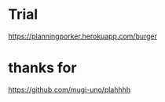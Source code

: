 # Trial

https://planningporker.herokuapp.com/burger

# thanks for 
https://github.com/mugi-uno/plahhhh